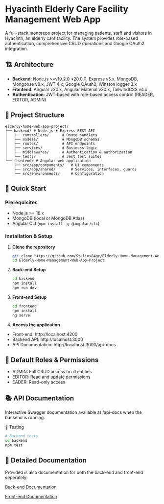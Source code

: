 # Hyacinth Elderly Care Facility Management Web App

A full-stack monorepo project for managing patients, staff and visitors in Hyacinth, an elderly care facility. The system provides role-based authentication, comprehensive CRUD operations and Google OAuth2 integration.


## 🏗️ Architecture

- **Backend**: Node.js >=v19.2.0 <20.0.0, Express v5.x, MongoDB, Mongoose v8.x, JWT 4.x, Google OAuth2, Winston logger 3.x
- **Frontend**: Angular v20.x, Angular Material v20.x, TailwindCSS v4.x
- **Authentication**: JWT-based with role-based access control (READER, EDITOR, ADMIN)


## 📁 Project Structure
```text
elderly-home-web-app-project/
├── backend/ # Node.js + Express REST API
│   ├── controllers/      # Route handlers
│   ├── models/           # MongoDB schemas
│   ├── routes/           # API endpoints
│   ├── services/         # Business logic
│   ├── middlewares/      # Authentication & authorization
│   └── tests/            # Jest test suites
└── frontend/ # Angular web application
    ├── src/app/components/   # UI components
    ├── src/app/shared/       # Services, interfaces, guards
    └── src/environments/     # Configuration
```


## 🚀 Quick Start

### Prerequisites
- Node.js >= 18.x
- MongoDB (local or MongoDB Atlas)
- Angular CLI (`npm install -g @angular/cli`)

### Installation & Setup

1. **Clone the repository**
    ```bash
   git clone https://github.com/Stelios84gr/Elderly-Home-Management-Web-App-Project.git
   cd Elderly-Home-Management-Web-App-Project

2. **Back-end Setup**
    ```bash
   cd backend
   npm install
   npm run dev

3. **Front-end Setup**
    ```bash
   cd frontend
   npm install
   ng serve

4. **Access the application**
- Front-end: http://localhost:4200
- Backend API: http://localhost:3000
- API Documentation: http://localhost:3000/api-docs

## 👥 Default Roles & Permissions
- ADMIN: Full CRUD access to all entities
- EDITOR: Read and update permissions
- EADER: Read-only access

## 📚 API Documentation
Interactive Swagger documentation available at /api-docs when the backend is running.

🧪 Testing
```bash
# Backend tests
cd backend
npm test
```


## 📖 Detailed Documentation
Provided is also documentation for both the back-end and front-end seperately:

[Back-end Documentation](https://github.com/Stelios84gr/Elderly-Home-Management-Web-App-Project/blob/main/backend/README.md)

[Front-end Documentation](https://github.com/Stelios84gr/Elderly-Home-Management-Web-App-Project/blob/main/frontend/README.md)